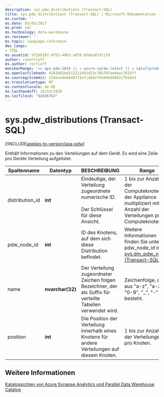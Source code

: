 ```yaml
---
description: sys.pdw_distributions (Transact-SQL)
title: sys.pdw_distributions (Transact-SQL) | Microsoft-Dokumentation
ms.custom: ''
ms.date: 03/03/2017
ms.prod: sql
ms.technology: data-warehouse
ms.reviewer: ''
ms.topic: language-reference
dev_langs:
- TSQL
ms.assetid: 572b5187-9753-4063-adf8-65dea87d11f8
author: ronortloff
ms.author: rortloff
monikerRange: '>= aps-pdw-2016 || = azure-sqldw-latest || = sqlallproducts-allversions'
ms.openlocfilehash: 4181b82b6512211d91d23c76b797aedeec761b7f
ms.sourcegitcommit: 22dacedeb6e8721e7cdb6279a946d4002cfb5da3
ms.translationtype: MT
ms.contentlocale: de-DE
ms.lasthandoff: 10/14/2020
ms.locfileid: "92036763"
---
```

# <a name="syspdw_distributions-transact-sql"></a>sys.pdw_distributions (Transact-SQL)
[!INCLUDE[applies-to-version/asa-pdw](../../includes/applies-to-version/asa-pdw.md)]

  Enthält Informationen zu den Verteilungen auf dem Gerät. Es wird eine Zeile pro Geräte Verteilung aufgelistet.  
  
|Spaltenname|Datentyp|BESCHREIBUNG|Range|  
|-----------------|---------------|-----------------|-----------|  
|distribution_id|**int**|Eindeutige, der Verteilung zugeordnete numerische ID.<br /><br /> Der Schlüssel für diese Ansicht.|1 bis zur Anzahl der Computeknoten in der Appliance multipliziert mit der Anzahl der Verteilungen pro Computeknoten.|  
|pdw_node_id|**int**|ID des Knotens, auf dem sich diese Distribution befindet.|Weitere Informationen finden Sie unter pdw_node_id in [sys.dm_pdw_nodes &#40;Transact-SQL-&#41;](../../relational-databases/system-dynamic-management-views/sys-dm-pdw-nodes-transact-sql.md).|  
|name|**nvarchar(32)**|Der Verteilung zugeordneter Zeichen folgen Bezeichner, der als Suffix für verteilte Tabellen verwendet wird.|Zeichenfolge, die aus "a-z", "a-z", "0-9", "_", "-" besteht.|  
|position|**int**|Die Position der Verteilung innerhalb eines Knotens für andere Verteilungen auf diesem Knoten.|1 bis zur Anzahl der Verteilungen pro Knoten.|  
  
## <a name="see-also"></a>Weitere Informationen  
 [Katalogsichten von Azure Synapse Analytics und Parallel Data Warehouse Catalog](../../relational-databases/system-catalog-views/sql-data-warehouse-and-parallel-data-warehouse-catalog-views.md)  
  
  

